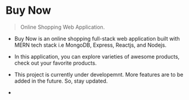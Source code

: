 # Buy Now 
> Online Shopping Web Application.
- Buy Now is an online shopping full-stack web application built with MERN tech stack i.e MongoDB, Express, Reactjs, and Nodejs. 

- In this application, you can explore varieties of awesome products, check out your favorite products. 
  
- This project is currently under developemnt. More features are to be added in the future. So, stay updated.
- 